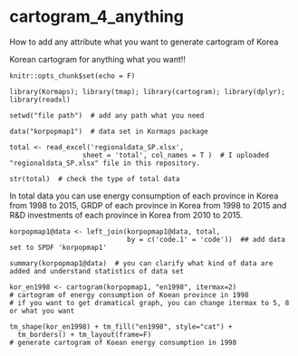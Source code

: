 # cartogram_4_anything

How to add any attribute what you want to generate cartogram of Korea

Korean cartogram for anything what you want!!

```{r setup, include=T}
knitr::opts_chunk$set(echo = F)
```
```{r first}
library(Kormaps); library(tmap); library(cartogram); library(dplyr); library(readxl)

setwd("file path")  # add any path what you need

data("korpopmap1")  # data set in Kormaps package

total <- read_excel('regionaldata_SP.xlsx', 
                  sheet = 'total', col_names = T )  # I uploaded "regionaldata_SP.xlsx" file in this repository.

str(total)  # check the type of total data
```
In total data you can use energy consumption of each province in Korea from 1998 to 2015, GRDP of each province in Korea from 1998 to 2015 and R&D investments of each province in Korea from 2010 to 2015.


```{r second }
korpopmap1@data <- left_join(korpopmap1@data, total, 
                             by = c('code.1' = 'code'))  ## add data set to SPDF 'korpopmap1'

summary(korpopmap1@data)  # you can clarify what kind of data are added and understand statistics of data set

kor_en1998 <- cartogram(korpopmap1, "en1998", itermax=2)  
# cartogram of energy consumption of Koean province in 1998   
# if you want to get dramatical graph, you can change itermax to 5, 8 or what you want

tm_shape(kor_en1998) + tm_fill("en1998", style="cat") + 
  tm_borders() + tm_layout(frame=F)     
# generate cartogram of Koean energy consumption in 1998
```
